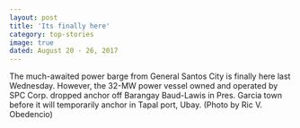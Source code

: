 ```yaml
---
layout: post
title: 'Its finally here'
category: top-stories
image: true
dated: August 20 - 26, 2017
---
```


The much-awaited power barge from General Santos City is finally here last Wednesday. However, the 32-MW power vessel owned and operated by SPC Corp. dropped anchor off Barangay Baud-Lawis in Pres. Garcia town before it will temporarily anchor in Tapal port, Ubay. (Photo by Ric V. Obedencio)